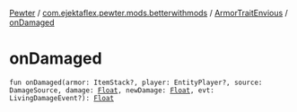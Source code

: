 [Pewter](../../index.md) / [com.ejektaflex.pewter.mods.betterwithmods](../index.md) / [ArmorTraitEnvious](index.md) / [onDamaged](./on-damaged.md)

# onDamaged

`fun onDamaged(armor: ItemStack?, player: EntityPlayer?, source: DamageSource, damage: `[`Float`](https://kotlinlang.org/api/latest/jvm/stdlib/kotlin/-float/index.html)`, newDamage: `[`Float`](https://kotlinlang.org/api/latest/jvm/stdlib/kotlin/-float/index.html)`, evt: LivingDamageEvent?): `[`Float`](https://kotlinlang.org/api/latest/jvm/stdlib/kotlin/-float/index.html)